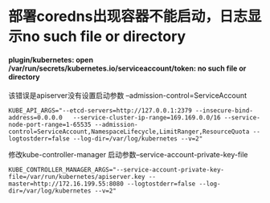 # 部署coredns出现容器不能启动，日志显示no such file or directory 

#### plugin/kubernetes: open /var/run/secrets/kubernetes.io/serviceaccount/token: no such file or directory 



该错误是apiserver没有设置启动参数 –admission-control=ServiceAccount 

```
KUBE_API_ARGS="--etcd-servers=http://127.0.0.1:2379 --insecure-bind-address=0.0.0.0   --service-cluster-ip-range=169.169.0.0/16 --service-node-port-range=1-65535 --admission-control=ServiceAccount,NamespaceLifecycle,LimitRanger,ResourceQuota --logtostderr=false --log-dir=/var/log/kubernetes --v=2"
```

修改kube-controller-manager 启动参数–service-account-private-key-file 

```
KUBE_CONTROLLER_MANAGER_ARGS="--service-account-private-key-file=/var/run/kubernetes/apiserver.key --master=http://172.16.199.55:8080 --logtostderr=false --log-dir=/var/log/kubernetes --v=2"

```

